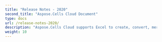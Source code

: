 ```yaml
---
title: "Release Notes - 2020"
second_title: "Aspose.Cells Cloud Document"
type: docs
url: /release-notes-2020/
description: "Aspose.Cells Cloud supports Excel to create, convert, merge, split, protected, inner object operation, and so on."
weight: 10
---
```



